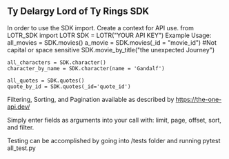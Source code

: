 ## Ty Delargy Lord of Ty Rings SDK
In order to use the SDK import. Create a context for API use.
    from LOTR_SDK import LOTR
    SDK = LOTR("YOUR API KEY")
Example Usage:
    all_movies = SDK.movies()
    a_movie = SDK.movies(_id = "movie_id")
    #Not capital or space sensitive
    SDK.movie_by_title("the unexpected  Journey")

    all_characters = SDK.character()
    character_by_name = SDK.character(name = 'Gandalf')

    all_quotes = SDK.quotes()
    quote_by_id = SDK.quotes(_id='quote_id')

Filtering, Sorting, and Pagination available as described by https://the-one-api.dev/

Simply enter fields as arguments into your call with: limit, page, offset, sort, and filter.

Testing can be accomplished by going into /tests folder and running 
    pytest all_test.py
